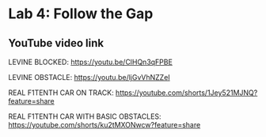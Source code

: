 # Lab 4: Follow the Gap

## YouTube video link
LEVINE BLOCKED:
https://youtu.be/ClHQn3qFPBE

LEVINE OBSTACLE:
https://youtu.be/ljGvVhNZZeI

REAL F1TENTH CAR ON TRACK:
https://youtube.com/shorts/1Jey521MJNQ?feature=share

REAL F1TENTH CAR WITH BASIC OBSTACLES:
https://youtube.com/shorts/ku2tMXONwcw?feature=share